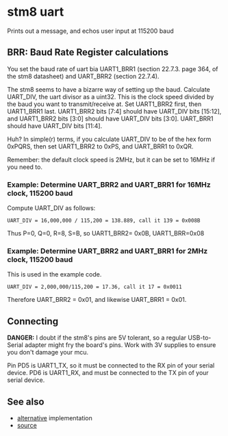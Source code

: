 # stm8 uart

Prints out a message, and echos user input at 115200 baud

## BRR: Baud Rate Register calculations

You set the baud rate of uart bia UART1_BRR1 (section 22.7.3. page 364, of the 
stm8 datasheet) and UART_BRR2 (section 22.7.4).

The stm8 seems to have a bizarre way of setting up the baud. Calculate UART_DIV, the uart divisor as a uint32. This is the clock speed divided by the baud you want to transmit/receive at. Set UART1_BRR2 first, then UART1_BRR1 last. UART1_BRR2 bits [7:4] should have UART_DIV bits [15:12], and UART1_BRR2 bits [3:0] should have UART_DIV bits [3:0]. UART_BRR1 should have UART_DIV bits [11:4].

Huh? In simple(r) terms, if you calculate UART_DIV to be of the hex form 0xPQRS, then set UART1_BRR2 to 0xPS, and UART_BRR1 to 0xQR.

Remember: the default clock speed is 2MHz, but it can be set to 16MHz if you need to.

### Example: Determine UART_BRR2 and UART_BRR1 for 16MHz clock, 115200 baud

Compute UART_DIV as follows:
```
UART_DIV = 16,000,000 / 115,200 = 138.889, call it 139 = 0x008B
```

Thus P=0, Q=0, R=8, S=B, so UART1_BRR2= 0x0B, UART1_BRR=0x08

### Example: Determine UART_BRR2 and UART_BRR1 for 2MHz clock, 115200 baud

This is used in the example code.

```
UART_DIV = 2,000,000/115,200 = 17.36, call it 17 = 0x0011
```

Therefore UART_BRR2 = 0x01, and likewise UART_BRR1 = 0x01.


## Connecting

**DANGER:** I doubt if the stm8's pins are 5V tolerant, so a regular USB-to-Serial adapter might fry the board's pins. Work with 3V supplies to ensure you don't damage your mcu.

Pin PD5 is UART1_TX, so it must be connected to the RX pin of your serial device. PD6 is UART1_RX, and must be connected to the TX pin of your serial device.



## See also

* [alternative](http://www.colecovision.eu/stm8/STM8S003F3%20Dev%20Board%20Power%20Input%20Onboard%203V3%20Regulator.shtml) implementation
* [source](https://blog.mark-stevens.co.uk/2012/08/using-the-uart-on-the-stm8s-2/)
